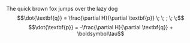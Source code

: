 The quick brown fox jumps over the lazy dog
$$\dot{\textbf{q}} = \frac{\partial H}{\partial \textbf{p}} \; \; ; \; \;$$
$$\dot{\textbf{p}} = -\frac{\partial H}{\partial \textbf{q}} + \boldsymbol\tau$$
